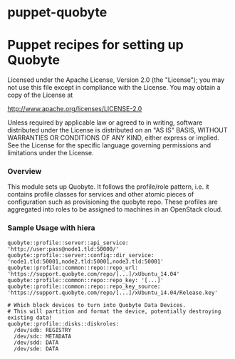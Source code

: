 puppet-quobyte
===============

# Puppet recipes for setting up Quobyte

Licensed under the Apache License, Version 2.0 (the "License");
you may not use this file except in compliance with the License.
You may obtain a copy of the License at

http://www.apache.org/licenses/LICENSE-2.0

Unless required by applicable law or agreed to in writing, software
distributed under the License is distributed on an "AS IS" BASIS,
WITHOUT WARRANTIES OR CONDITIONS OF ANY KIND, either express or implied.
See the License for the specific language governing permissions and
limitations under the License.

### Overview

This module sets up Quobyte. It follows the profile/role pattern, i.e. it
contains profile classes for services and other atomic pieces of configuration
such as provisioning the quobyte repo. These profiles are aggregated into roles to be
assigned to machines in an OpenStack cloud.


### Sample Usage with hiera

```
quobyte::profile::server::api_service: 'http://user:pass@node1.tld:50000/'
quobyte::profile::server::config::dir_service: 'node1.tld:50001,node2.tld:50001,node3.tld:50001'
quobyte::profile::common::repo::repo_url: 'https://support.quobyte.com/repo/[...]/xUbuntu_14.04'
quobyte::profile::common::repo::repo_key: '[...]'
quobyte::profile::common::repo::repo_key_source: 'https://support.quobyte.com/repo/[...]/xUbuntu_14.04/Release.key'

# Which block devices to turn into Quobyte Data Devices.
# This will partition and format the device, potentially destroying existing data!
quobyte::profile::disks::diskroles:
  /dev/sdb: REGISTRY
  /dev/sdc: METADATA
  /dev/sdd: DATA
  /dev/sde: DATA
```
